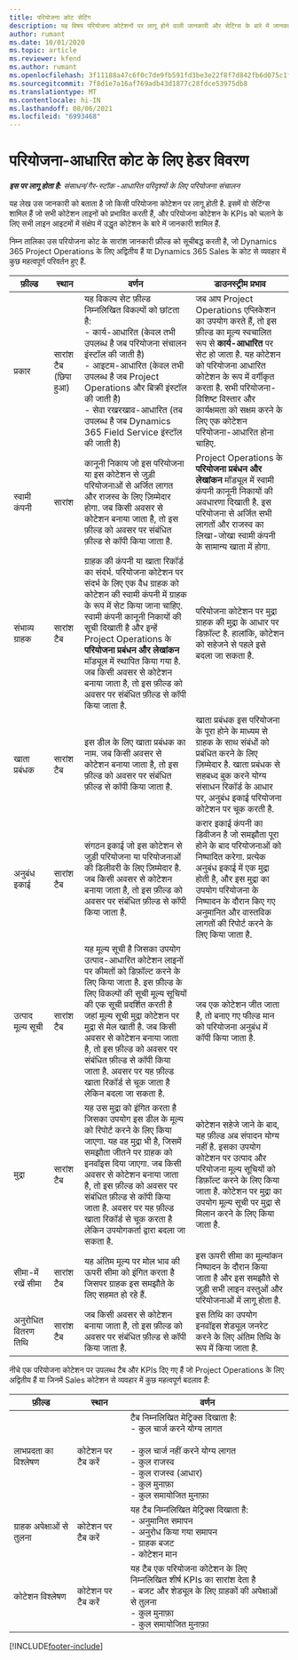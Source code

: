 ```yaml
---
title: परियोजना कोट सेटिंग
description: यह विषय परियोजना कोटेशनों पर लागू होने वाली जानकारी और सेटिंग्स के बारे में जानकारी प्रदान करता है.
author: rumant
ms.date: 10/01/2020
ms.topic: article
ms.reviewer: kfend
ms.author: rumant
ms.openlocfilehash: 3f11188a47c6f0c7de9fb591fd3be3e22f8f7d842fb6d075c1f43d9baea4d225
ms.sourcegitcommit: 7f8d1e7a16af769adb43d1877c28fdce53975db8
ms.translationtype: MT
ms.contentlocale: hi-IN
ms.lasthandoff: 08/06/2021
ms.locfileid: "6993468"
---
```

# <a name="header-details-for-project-based-quotes"></a>परियोजना-आधारित कोट के लिए हेडर विवरण

_**इस पर लागू होता है:** संसाधन/गैर-स्टॉक -आधारित परिदृश्यों के लिए परियोजना संचालन_


यह लेख उस जानकारी को बताता है जो किसी परियोजना कोटेशन पर लागू होती है. इसमें वो सेटिंग्स शामिल हैं जो सभी कोटेशन लाइनों को प्रभावित करती हैं, और परियोजना कोटेशन के KPIs को चलाने के लिए सभी लाइन आइटमों में संक्षेप में उद्धृत कोटेशन के बारे में जानकारी शामिल हैं.

निम्न तालिका उस परियोजना कोट के सारांश जानकारी फ़ील्ड को सूचीबद्ध करती है, जो Dynamics 365 Project Operations के लिए अद्वितीय हैं या Dynamics 365 Sales के कोट से व्यवहार में कुछ महत्वपूर्ण परिवर्तन हुए हैं.

| **फ़ील्ड** | **स्थान** | **वर्णन** | **डाउनस्ट्रीम प्रभाव** |
| --- | --- | --- | --- |
| प्रकार | सारांश टैब (छिपा हुआ) | यह विकल्प सेट फ़ील्ड निम्नलिखित विकल्पों को छांटता है:</br>- कार्य-आधारित (केवल तभी उपलब्ध है जब परियोजना संचालन इंस्टॉल की जाती है)</br>- आइटम-आधारित (केवल तभी उपलब्ध है जब Project Operations और बिक्री इंस्टॉल की जाती है)</br>- सेवा रखरखाव-आधारित (तब उपलब्ध है जब Dynamics 365 Field Service इंस्टॉल की जाती है) | जब आप Project Operations एप्लिकेशन का उपयोग करते हैं, तो इस फ़ील्ड का मूल्य स्वचालित रूप से **कार्य-आधारित** पर सेट हो जाता है. यह कोटेशन को परियोजना आधारित कोटेशन के रूप में वर्गीकृत करता है. सभी परियोजना-विशिष्ट विस्तार और कार्यक्षमता को सक्षम करने के लिए एक कोटेशन परियोजना-आधारित होना चाहिए. |
| स्वामी कंपनी | सारांश | कानूनी निकाय जो इस परियोजना या इस कोटेशन से जुड़ी परियोजनाओं से अर्जित लागत और राजस्व के लिए ज़िम्मेदार होगा. जब किसी अवसर से कोटेशन बनाया जाता है, तो इस फ़ील्ड को अवसर पर संबंधित फ़ील्ड से कॉपी किया जाता है. | Project Operations के **परियोजना प्रबंधन और लेखांकन** मॉड्यूल में स्वामी कंपनी कानूनी निकायों की अवधारणा दिखाती है. इस परियोजना से अर्जित सभी लागतों और राजस्व का लिखा-जोखा स्वामी कंपनी के सामान्य खाता में होगा. |
| संभाव्य ग्राहक | सारांश टैब | ग्राहक की कंपनी या खाता रिकॉर्ड का संदर्भ. परियोजना कोटेशन पर संदर्भ के लिए एक वैध ग्राहक को कोटेशन की स्वामी कंपनी में ग्राहक के रूप में सेट किया जाना चाहिए. स्वामी कंपनी कानूनी निकायों की सूची दिखाती है और इन्हें Project Operations के **परियोजना प्रबंधन और लेखांकन** मॉड्यूल में स्थापित किया गया है. जब किसी अवसर से कोटेशन बनाया जाता है, तो इस फ़ील्ड को अवसर पर संबंधित फ़ील्ड से कॉपी किया जाता है. | परियोजना कोटेशन पर मुद्रा ग्राहक की मुद्रा के आधार पर डिफ़ॉल्ट है. हालांकि, कोटेशन को सहेजने से पहले इसे बदला जा सकता है. |
| खाता प्रबंधक | सारांश टैब | इस डील के लिए खाता प्रबंधक का नाम. जब किसी अवसर से कोटेशन बनाया जाता है, तो इस फ़ील्ड को अवसर पर संबंधित फ़ील्ड से कॉपी किया जाता है. | खाता प्रबंधक इस परियोजना के पूरा होने के माध्यम से ग्राहक के साथ संबंधों को प्रबंधित करने के लिए ज़िम्मेदार है. खाता प्रबंधक से सहबध्द बुक करने योग्य संसाधन रिकॉर्ड के आधार पर, अनुबंध इकाई परियोजना कोटेशन पर चूक करती है.|
| अनुबंध इकाई | सारांश टैब | संगठन इकाई जो इस कोटेशन से जुड़ी परियोजना या परियोजनाओं की डिलीवरी के लिए ज़िम्मेदार है. जब किसी अवसर से कोटेशन बनाया जाता है, तो इस फ़ील्ड को अवसर पर संबंधित फ़ील्ड से कॉपी किया जाता है. | करार इकाई कंपनी का डिवीजन है जो समझौता पूरा होने के बाद परियोजनाओं को निष्पादित करेगा. प्रत्येक अनुबंध इकाई में एक मुद्रा होती है, और इस मुद्रा का उपयोग परियोजना के निष्पादन के दौरान किए गए अनुमानित और वास्तविक लागतों की रिपोर्ट करने के लिए किया जाता है. |
| उत्पाद मूल्य सूची | सारांश टैब | यह मूल्य सूची है जिसका उपयोग उत्पाद-आधारित कोटेशन लाइनों पर कीमतों को डिफ़ॉल्ट करने के लिए किया जाता है. इस फ़ील्ड के लिए विकल्पों की सूची मूल्य सूचियों की एक सूची प्रदर्शित करती है जहां मूल्य सूची मुद्रा कोटेशन पर मुद्रा से मेल खाती है. जब किसी अवसर से कोटेशन बनाया जाता है, तो इस फ़ील्ड को अवसर पर संबंधित फ़ील्ड से कॉपी किया जाता है. अवसर पर यह फ़ील्ड खाता रिकॉर्ड से चूक जाता है लेकिन बदला जा सकता है. | जब एक कोटेशन जीत जाता है, तो बनाए गए फील्ड मान को परियोजना अनुबंध में कॉपी किया जाता है. |
| मुद्रा | सारांश टैब | यह उस मुद्रा को इंगित करता है जिसका उपयोग इस डील के मूल्य को रिपोर्ट करने के लिए किया जाएगा. यह वह मुद्रा भी है, जिसमें समझौता जीतने पर ग्राहक को इनवॉइस दिया जाएगा. जब किसी अवसर से कोटेशन बनाया जाता है, तो इस फ़ील्ड को अवसर पर संबंधित फ़ील्ड से कॉपी किया जाता है. अवसर पर यह फ़ील्ड खाता रिकॉर्ड से चूक करता है लेकिन उपयोगकर्ता द्वारा बदला जा सकता है.  | कोटेशन सहेजे जाने के बाद, यह फ़ील्ड अब संपादन योग्य नहीं है. इसका उपयोग कोटेशन पर उत्पाद और परियोजना मूल्य सूचियों को डिफ़ॉल्ट करने के लिए किया जाता है. कोटेशन पर मुद्रा का उपयोग मूल्य सूची पर मुद्रा से मिलान करने के लिए किया जाता है. |
| सीमा-में रखें सीमा | सारांश टैब | यह अंतिम मूल्य पर मोल भाव की ऊपरी सीमा को इंगित करता है जिसपर ग्राहक इस समझौते के लिए सहमत हो रहे हैं. | इस ऊपरी सीमा का मूल्यांकन निष्पादन के दौरान किया जाता है और इस समझौते से जुड़ी सभी लाइन वस्तुओं और परियोजनाओं में लागू होता है. |
| अनुरोधित वितरण तिथि | सारांश टैब | जब किसी अवसर से कोटेशन बनाया जाता है, तो इस फ़ील्ड को अवसर पर संबंधित फ़ील्ड से कॉपी किया जाता है. | इस तिथि का उपयोग इनवॉइस शेड्यूल जनरेट करने के लिए अंतिम तिथि के रूप में किया जाता है. |

नीचे एक परियोजना कोटेशन पर उपलब्ध टैब और KPIs दिए गए हैं जो Project Operations के लिए अद्वितीय हैं या जिनमें Sales कोटेशन से व्यवहार में कुछ महत्वपूर्ण बदलाव हैं:

| **फ़ील्ड** | **स्थान** | **वर्णन** |
| --- | --- | --- |
| लाभप्रदता का विश्लेषण | कोटेशन पर टैब करें | टैब निम्नलिखित मेट्रिक्स दिखाता है:</br>- कुल चार्ज करने योग्य लागत</br></br>- कुल चार्ज नहीं करने योग्य लागत</br>- कुल राजस्व</br>- कुल राजस्व (आधार)</br>- कुल मुनाफ़ा</br>- कुल समायोजित मुनाफ़ा|
| ग्राहक अपेक्षाओं से तुलना | कोटेशन पर टैब करें | यह टैब निम्नलिखित मेट्रिक्स दिखाता है:</br>- अनुमानित समापन</br>- अनुरोध किया गया समापन</br>- ग्राहक बजट</br>- कोटेशन मान |
| कोटेशन विश्लेषण | कोटेशन पर टैब करें | यह टैब एक परियोजना कोटेशन के लिए निम्नलिखित शीर्ष KPIs का सारांश देता है</br>- बजट और शेड्यूल के लिए ग्राहकों की अपेक्षाओं से तुलना</br>- कुल मुनाफ़ा</br>- कुल समायोजित मुनाफ़ा |


[!INCLUDE[footer-include](../includes/footer-banner.md)]
